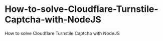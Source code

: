 # How-to-solve-Cloudflare-Turnstile-Captcha-with-NodeJS
How to solve Cloudflare Turnstile Captcha with NodeJS
